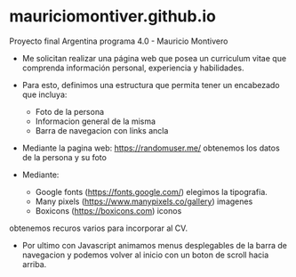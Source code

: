 # mauriciomontiver.github.io
Proyecto final Argentina programa 4.0 - Mauricio Montivero

- Me solicitan realizar una página web que posea un curriculum vitae que comprenda información personal, experiencia y habilidades.

- Para esto, definimos una estructura que permita tener un encabezado que incluya:
	- Foto de la persona
	- Informacion general de la misma 
	- Barra de navegacion con links ancla

- Mediante la pagina web: https://randomuser.me/ obtenemos los datos de la persona y su foto

- Mediante:
	- Google fonts (https://fonts.google.com/) elegimos la tipografia.
	- Many pixels (https://www.manypixels.co/gallery) imagenes
	- Boxicons (https://boxicons.com) iconos

obtenemos recuros varios para incorporar al CV.

- Por ultimo con Javascript animamos menus desplegables de la barra de navegacion y podemos volver al inicio con un boton de scroll hacia arriba.
